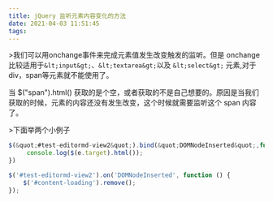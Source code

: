 ```yaml
---
title: jQuery 监听元素内容变化的方法
date: 2021-04-03 11:51:45
tags:
---
```


&gt;我们可以用onchange事件来完成元素值发生改变触发的监听。但是 onchange 比较适用于`&lt;input&gt;`、`&lt;textarea&gt;`以及 `&lt;select&gt;` 元素,对于 div，span等元素就不能使用了。

当 $(&quot;span&quot;).html() 获取的是个空，或者获取的不是自己想要的。原因是当我们获取的时候，元素的内容还没有发生改变，这个时候就需要监听这个 span 内容了。

&gt;下面举两个小例子

```javascript
$(&quot;#test-editormd-view2&quot;).bind(&quot;DOMNodeInserted&quot;,function(e){
     console.log($(e.target).html());
})
```
```javascript
$('#test-editormd-view2').on('DOMNodeInserted', function () {
	$('#content-loading').remove();
});
```